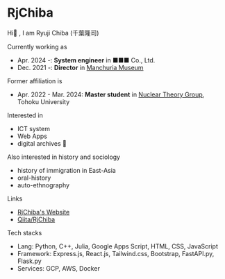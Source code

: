 # RjChiba

Hi👋 , I am Ryuji Chiba (千葉隆司)

Currently working as 
- Apr. 2024 -: **System engineer** in ■■■ Co., Ltd.
- Dec. 2021 -: **Director** in [Manchuria Museum](https://office.mus-manchuria.com/)

Former affiliation is
- Apr. 2022 - Mar. 2024: **Master student** in [Nuclear Theory Group](http://www.nucl.phys.tohoku.ac.jp), Tohoku University

Interested in
- ICT system
- Web Apps
- digital archives 📃

Also interested in history and sociology 
- history of immigration in East-Asia
- oral-history
- auto-ethnography

Links
- [RjChiba's Website](https://rjchiba.vercel.app)
- [Qiita/RjChiba](https://qiita.com/RjChiba)

Tech stacks
- Lang: Python, C++, Julia, Google Apps Script, HTML, CSS, JavaScript
- Framework: Express.js, React.js, Tailwind.css, Bootstrap, FastAPI.py, Flask.py
- Services: GCP, AWS, Docker
